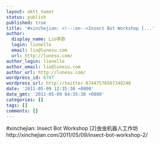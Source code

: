 ```yaml
---
layout: aktt_tweet
status: publish
published: true
title: '#xinchejian: <!--:en-->Insect Bot Workshop [...'
author:
  display_name: Lio李欧
  login: lionello
  email: lio@lunesu.com
  url: http://lunesu.com/
author_login: lionello
author_email: lio@lunesu.com
author_url: http://lunesu.com/
wordpress_id: 6747
wordpress_url: http://twitter-67447576567349248
date: '2011-05-09 12:35:30 +0800'
date_gmt: '2011-05-09 04:35:30 +0800'
categories: []
tags: []
comments: []
---
```

<p>#xinchejian: <!--:en-->Insect Bot Workshop [2]<!--:--><!--:zh-->虫虫机器人工作坊<!--:--> http://xinchejian.com/2011/05/09/insect-bot-workshop-2/</p>
